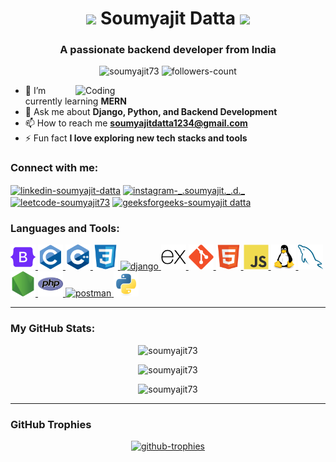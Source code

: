 <h1 align="center">
  <img src="https://img.icons8.com/fluency/48/000000/green-circle.png"/> 
  Soumyajit Datta 
  <img src="https://img.icons8.com/fluency/48/000000/green-circle.png"/>
</h1>
<h3 align="center">A passionate backend developer from India</h3>

<p align="center">
  <img src="https://komarev.com/ghpvc/?username=soumyajit73&label=Profile%20views&color=0e75b6&style=flat" alt="soumyajit73" />
  <img src="https://img.shields.io/github/followers/soumyajit73?label=Followers&style=social" alt="followers-count" />
</p>

<img align="right" alt="Coding" width="400" src="https://raw.githubusercontent.com/TheDudeThatCode/TheDudeThatCode/master/Assets/Developer.gif">

- 🌱 I’m currently learning **MERN**
- 💬 Ask me about **Django, Python, and Backend Development**
- 📫 How to reach me **soumyajitdatta1234@gmail.com**
- ⚡ Fun fact **I love exploring new tech stacks and tools**

<h3 align="left">Connect with me:</h3>
<p align="left">
  <a href="https://linkedin.com/in/soumyajit-datta" target="blank"><img align="center" src="https://cdn.jsdelivr.net/npm/simple-icons@3.0.1/icons/linkedin.svg" alt="linkedin-soumyajit-datta" height="30" width="40" /></a>
  <a href="https://instagram.com/_.soumyajit._.d._" target="blank"><img align="center" src="https://cdn.jsdelivr.net/npm/simple-icons@3.0.1/icons/instagram.svg" alt="instagram-_.soumyajit._.d._" height="30" width="40" /></a>
  <a href="https://www.leetcode.com/soumyajit73" target="blank"><img align="center" src="https://cdn.jsdelivr.net/npm/simple-icons@3.0.1/icons/leetcode.svg" alt="leetcode-soumyajit73" height="30" width="40" /></a>
  <a href="https://auth.geeksforgeeks.org/user/soumyajit datta" target="blank"><img align="center" src="https://cdn.jsdelivr.net/npm/simple-icons@3.0.1/icons/geeksforgeeks.svg" alt="geeksforgeeks-soumyajit datta" height="30" width="40" /></a>
</p>

<h3 align="left">Languages and Tools:</h3>
<p align="left"> 
  <a href="https://getbootstrap.com" target="_blank" rel="noreferrer"> 
    <img src="https://raw.githubusercontent.com/devicons/devicon/master/icons/bootstrap/bootstrap-plain.svg" alt="bootstrap" width="40" height="40"/> 
  </a> 
  <a href="https://www.cprogramming.com/" target="_blank" rel="noreferrer"> 
    <img src="https://raw.githubusercontent.com/devicons/devicon/master/icons/c/c-original.svg" alt="c" width="40" height="40"/> 
  </a> 
  <a href="https://www.w3schools.com/cpp/" target="_blank" rel="noreferrer"> 
    <img src="https://raw.githubusercontent.com/devicons/devicon/master/icons/cplusplus/cplusplus-original.svg" alt="cplusplus" width="40" height="40"/> 
  </a> 
  <a href="https://www.w3schools.com/css/" target="_blank" rel="noreferrer"> 
    <img src="https://raw.githubusercontent.com/devicons/devicon/master/icons/css3/css3-original.svg" alt="css3" width="40" height="40"/> 
  </a> 
  <a href="https://www.djangoproject.com/" target="_blank" rel="noreferrer"> 
    <img src="https://cdn.worldvectorlogo.com/logos/django.svg" alt="django" width="40" height="40"/> 
  </a> 
  <a href="https://expressjs.com" target="_blank" rel="noreferrer"> 
    <img src="https://raw.githubusercontent.com/devicons/devicon/master/icons/express/express-original.svg" alt="express" width="40" height="40"/> 
  </a> 
  <a href="https://git-scm.com/" target="_blank" rel="noreferrer"> 
    <img src="https://raw.githubusercontent.com/devicons/devicon/master/icons/git/git-original.svg" alt="git" width="40" height="40"/> 
  </a> 
  <a href="https://www.w3.org/html/" target="_blank" rel="noreferrer"> 
    <img src="https://raw.githubusercontent.com/devicons/devicon/master/icons/html5/html5-original.svg" alt="html5" width="40" height="40"/> 
  </a> 
  <a href="https://developer.mozilla.org/en-US/docs/Web/JavaScript" target="_blank" rel="noreferrer"> 
    <img src="https://raw.githubusercontent.com/devicons/devicon/master/icons/javascript/javascript-original.svg" alt="javascript" width="40" height="40"/> 
  </a> 
  <a href="https://www.linux.org/" target="_blank" rel="noreferrer"> 
    <img src="https://raw.githubusercontent.com/devicons/devicon/master/icons/linux/linux-original.svg" alt="linux" width="40" height="40"/> 
  </a> 
  <a href="https://www.mysql.com/" target="_blank" rel="noreferrer"> 
    <img src="https://raw.githubusercontent.com/devicons/devicon/master/icons/mysql/mysql-original.svg" alt="mysql" width="40" height="40"/> 
  </a> 
  <a href="https://nodejs.org" target="_blank" rel="noreferrer"> 
    <img src="https://raw.githubusercontent.com/devicons/devicon/master/icons/nodejs/nodejs-original.svg" alt="nodejs" width="40" height="40"/> 
  </a> 
  <a href="https://www.php.net" target="_blank" rel="noreferrer"> 
    <img src="https://raw.githubusercontent.com/devicons/devicon/master/icons/php/php-original.svg" alt="php" width="40" height="40"/> 
  </a> 
  <a href="https://www.postman.com" target="_blank" rel="noreferrer"> 
    <img src="https://www.vectorlogo.zone/logos/getpostman/getpostman-icon.svg" alt="postman" width="40" height="40"/> 
  </a> 
  <a href="https://www.python.org" target="_blank" rel="noreferrer"> 
    <img src="https://raw.githubusercontent.com/devicons/devicon/master/icons/python/python-original.svg" alt="python" width="40" height="40"/> 
  </a> 
</p>

---

<h3 align="left">My GitHub Stats:</h3>
<p align="center">
  <img src="https://github-readme-stats.vercel.app/api?username=soumyajit73&show_icons=true&locale=en" alt="soumyajit73" />
</p>

<p align="center">
  <img src="https://github-readme-streak-stats.herokuapp.com/?user=soumyajit73&" alt="soumyajit73" />
</p>

<p align="center">
  <img src="https://github-readme-stats.vercel.app/api/top-langs?username=soumyajit73&show_icons=true&locale=en&layout=compact" alt="soumyajit73" />
</p>

---

<h3 align="left">GitHub Trophies</h3>
<p align="center">
  <a href="https://github.com/ryo-ma/github-profile-trophy">
    <img src="https://github-profile-trophy.vercel.app/?username=soumyajit73&margin-w=5&theme=algolia" alt="github-trophies" />
  </a>
</p>
